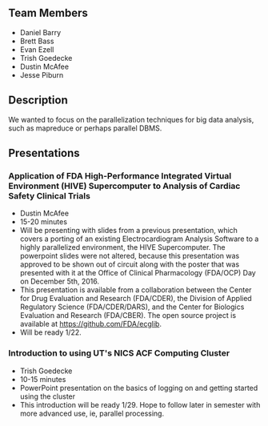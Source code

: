 ## Team Members
- Daniel Barry
- Brett Bass
- Evan Ezell
- Trish Goedecke
- Dustin McAfee
- Jesse Piburn

## Description
We wanted to focus on the parallelization techniques for big data analysis, such as mapreduce or perhaps parallel DBMS.

## Presentations

### Application of FDA High-Performance Integrated Virtual Environment (HIVE) Supercomputer to Analysis of Cardiac Safety Clinical Trials
- Dustin McAfee
- 15-20 minutes
- Will be presenting with slides from a previous presentation,
    which covers a porting of an existing Electrocardiogram Analysis Software to a
    highly parallelized environment, the HIVE Supercomputer. The powerpoint slides were
    not altered, because this presentation was approved to be shown out of circuit along with
    the poster that was presented with it at the Office of Clinical Pharmacology (FDA/OCP) Day on December 5th, 2016.
- This presentation is available from a collaboration between the Center for Drug Evaluation and Research (FDA/CDER), the Division of Applied Regulatory Science (FDA/CDER/DARS), and 
    the Center for Biologics Evaluation and Research (FDA/CBER). The open source project is available at https://github.com/FDA/ecglib.
- Will be ready 1/22.

### Introduction to using UT's NICS ACF Computing Cluster
- Trish Goedecke
- 10-15 minutes
- PowerPoint presentation on the basics of logging on and getting started using the cluster
- This introduction will be ready 1/29. Hope to follow later in semester with more advanced use, ie, parallel processing.
